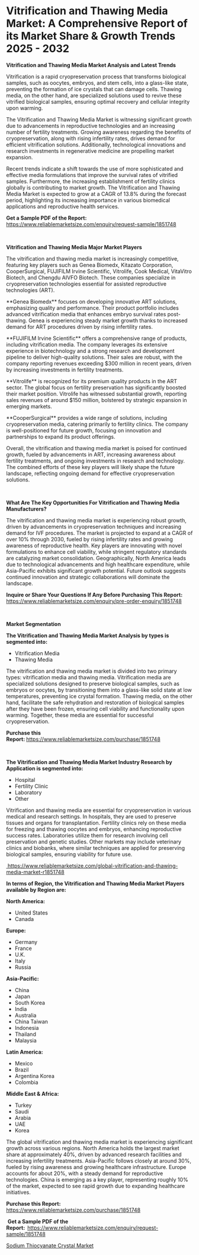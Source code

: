 <p><h1>Vitrification and Thawing Media Market: A Comprehensive Report of its Market Share & Growth Trends 2025 - 2032</h1></p><p><strong>Vitrification and Thawing Media Market Analysis and Latest Trends</strong></p>
<p><p>Vitrification is a rapid cryopreservation process that transforms biological samples, such as oocytes, embryos, and stem cells, into a glass-like state, preventing the formation of ice crystals that can damage cells. Thawing media, on the other hand, are specialized solutions used to revive these vitrified biological samples, ensuring optimal recovery and cellular integrity upon warming. </p><p>The Vitrification and Thawing Media Market is witnessing significant growth due to advancements in reproductive technologies and an increasing number of fertility treatments. Growing awareness regarding the benefits of cryopreservation, along with rising infertility rates, drives demand for efficient vitrification solutions. Additionally, technological innovations and research investments in regenerative medicine are propelling market expansion.</p><p>Recent trends indicate a shift towards the use of more sophisticated and effective media formulations that improve the survival rates of vitrified samples. Furthermore, the increasing establishment of fertility clinics globally is contributing to market growth. The Vitrification and Thawing Media Market is expected to grow at a CAGR of 13.8% during the forecast period, highlighting its increasing importance in various biomedical applications and reproductive health services.</p></p>
<p><strong>Get a Sample PDF of the Report:&nbsp;</strong> <a href="https://www.reliablemarketsize.com/enquiry/request-sample/1851748?utm_campaign=1901&utm_medium=2&utm_source=Github&utm_content=ia&utm_term=07012025&utm_id=vitrification-and-thawing-media">https://www.reliablemarketsize.com/enquiry/request-sample/1851748</a></p>
<p>&nbsp;</p>
<p><strong>Vitrification and Thawing Media Major Market Players</strong></p>
<p><p>The vitrification and thawing media market is increasingly competitive, featuring key players such as Genea Biomedx, Kitazato Corporation, CooperSurgical, FUJIFILM Irvine Scientific, Vitrolife, Cook Medical, VitaVitro Biotech, and Chengdu AIVFO Biotech. These companies specialize in cryopreservation technologies essential for assisted reproductive technologies (ART).</p><p>**Genea Biomedx** focuses on developing innovative ART solutions, emphasizing quality and performance. Their product portfolio includes advanced vitrification media that enhances embryo survival rates post-thawing. Genea is experiencing steady market growth thanks to increased demand for ART procedures driven by rising infertility rates.</p><p>**FUJIFILM Irvine Scientific** offers a comprehensive range of products, including vitrification media. The company leverages its extensive experience in biotechnology and a strong research and development pipeline to deliver high-quality solutions. Their sales are robust, with the company reporting revenues exceeding $300 million in recent years, driven by increasing investments in fertility treatments.</p><p>**Vitrolife** is recognized for its premium quality products in the ART sector. The global focus on fertility preservation has significantly boosted their market position. Vitrolife has witnessed substantial growth, reporting sales revenues of around $150 million, bolstered by strategic expansion in emerging markets.</p><p>**CooperSurgical** provides a wide range of solutions, including cryopreservation media, catering primarily to fertility clinics. The company is well-positioned for future growth, focusing on innovation and partnerships to expand its product offerings.</p><p>Overall, the vitrification and thawing media market is poised for continued growth, fueled by advancements in ART, increasing awareness about fertility treatments, and ongoing investments in research and technology. The combined efforts of these key players will likely shape the future landscape, reflecting ongoing demand for effective cryopreservation solutions.</p></p>
<p>&nbsp;</p>
<p><strong>What Are The Key Opportunities For Vitrification and Thawing Media Manufacturers?</strong></p>
<p><p>The vitrification and thawing media market is experiencing robust growth, driven by advancements in cryopreservation techniques and increasing demand for IVF procedures. The market is projected to expand at a CAGR of over 10% through 2030, fueled by rising infertility rates and growing awareness of reproductive health. Key players are innovating with novel formulations to enhance cell viability, while stringent regulatory standards are catalyzing market consolidation. Geographically, North America leads due to technological advancements and high healthcare expenditure, while Asia-Pacific exhibits significant growth potential. Future outlook suggests continued innovation and strategic collaborations will dominate the landscape.</p></p>
<p><strong>Inquire or Share Your Questions If Any Before Purchasing This Report:</strong> <a href="https://www.reliablemarketsize.com/enquiry/pre-order-enquiry/1851748?utm_campaign=1901&utm_medium=2&utm_source=Github&utm_content=ia&utm_term=07012025&utm_id=vitrification-and-thawing-media">https://www.reliablemarketsize.com/enquiry/pre-order-enquiry/1851748</a></p>
<p>&nbsp;</p>
<p><strong>Market Segmentation</strong></p>
<p><strong>The Vitrification and Thawing Media Market Analysis by types is segmented into:</strong></p>
<p><ul><li>Vitrification Media</li><li>Thawing Media</li></ul></p>
<p><p>The vitrification and thawing media market is divided into two primary types: vitrification media and thawing media. Vitrification media are specialized solutions designed to preserve biological samples, such as embryos or oocytes, by transitioning them into a glass-like solid state at low temperatures, preventing ice crystal formation. Thawing media, on the other hand, facilitate the safe rehydration and restoration of biological samples after they have been frozen, ensuring cell viability and functionality upon warming. Together, these media are essential for successful cryopreservation.</p></p>
<p><strong>Purchase this Report:&nbsp;</strong><a href="https://www.reliablemarketsize.com/purchase/1851748?utm_campaign=1901&utm_medium=2&utm_source=Github&utm_content=ia&utm_term=07012025&utm_id=vitrification-and-thawing-media">https://www.reliablemarketsize.com/purchase/1851748</a></p>
<p>&nbsp;</p>
<p><strong>The Vitrification and Thawing Media Market Industry Research by Application is segmented into:</strong></p>
<p><ul><li>Hospital</li><li>Fertility Clinic</li><li>Laboratory</li><li>Other</li></ul></p>
<p><p>Vitrification and thawing media are essential for cryopreservation in various medical and research settings. In hospitals, they are used to preserve tissues and organs for transplantation. Fertility clinics rely on these media for freezing and thawing oocytes and embryos, enhancing reproductive success rates. Laboratories utilize them for research involving cell preservation and genetic studies. Other markets may include veterinary clinics and biobanks, where similar techniques are applied for preserving biological samples, ensuring viability for future use.</p></p>
<p><a href="https://www.reliablemarketsize.com/global-vitrification-and-thawing-media-market-r1851748?utm_campaign=1901&utm_medium=2&utm_source=Github&utm_content=ia&utm_term=07012025&utm_id=vitrification-and-thawing-media">&nbsp;https://www.reliablemarketsize.com/global-vitrification-and-thawing-media-market-r1851748</a></p>
<p><strong>In terms of Region, the Vitrification and Thawing Media Market Players available by Region are:</strong></p>
<p>
    <p> <strong> North America: </strong>
        <ul>
            <li>United States</li>
            <li>Canada</li>
        </ul>
        </p> 
    <p> <strong> Europe: </strong>
        <ul>
            <li>Germany</li>
            <li>France</li>
            <li>U.K.</li>
            <li>Italy</li>
            <li>Russia</li>
        </ul>
        </p> 
    <p> <strong> Asia-Pacific: </strong>
        <ul>
            <li>China</li>
            <li>Japan</li>
            <li>South Korea</li>
            <li>India</li>
            <li>Australia</li>
            <li>China Taiwan</li>
            <li>Indonesia</li>
            <li>Thailand</li>
            <li>Malaysia</li>
        </ul>
        </p> 
    <p> <strong> Latin America: </strong>
        <ul>
            <li>Mexico</li>
            <li>Brazil</li>
            <li>Argentina Korea</li>
            <li>Colombia</li>
        </ul>
        </p> 
    <p> <strong> Middle East & Africa: </strong>
        <ul>
            <li>Turkey</li>
            <li>Saudi</li>
            <li>Arabia</li>
            <li>UAE</li>
            <li>Korea</li>
        </ul>
    </p>
    </p>
<p><p>The global vitrification and thawing media market is experiencing significant growth across various regions. North America holds the largest market share at approximately 40%, driven by advanced research facilities and increasing infertility treatments. Asia-Pacific follows closely at around 30%, fueled by rising awareness and growing healthcare infrastructure. Europe accounts for about 20%, with a steady demand for reproductive technologies. China is emerging as a key player, representing roughly 10% of the market, expected to see rapid growth due to expanding healthcare initiatives.</p></p>
<p><strong>Purchase this Report: </strong><a href="https://www.reliablemarketsize.com/purchase/1851748?utm_campaign=1901&utm_medium=2&utm_source=Github&utm_content=ia&utm_term=07012025&utm_id=vitrification-and-thawing-media">https://www.reliablemarketsize.com/purchase/1851748</a></p>
<p>&nbsp;<strong>Get a Sample PDF of the Report:&nbsp;&nbsp;</strong><a href="https://www.reliablemarketsize.com/enquiry/request-sample/1851748?utm_campaign=1901&utm_medium=2&utm_source=Github&utm_content=ia&utm_term=07012025&utm_id=vitrification-and-thawing-media">https://www.reliablemarketsize.com/enquiry/request-sample/1851748</a></p>
<p><strong></strong></p>
<p><p><a href="https://github.com/AKSHATREPORTPRIME/Market-Research-Report-List-6/blob/main/sodium-thiocyanate-crystal-market.md?utm_campaign=1901&utm_medium=2&utm_source=Github&utm_content=ia&utm_term=07012025&utm_id=vitrification-and-thawing-media">Sodium Thiocyanate Crystal Market</a></p></p>